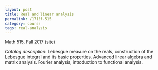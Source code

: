 ```yaml
---
layout: post
title: Real and linear analysis
permalink: /1718f-515
category: course
tags: real-analysis
---
```

Math 515, Fall 2017 ([site](https://github.com/scoskey/m515))<!--more-->

*Catalog description*: Lebesgue measure on the reals, construction of the Lebesgue integral and its basic properties. Advanced linear algebra and matrix analysis. Fourier analysis, introduction to functional analysis.
